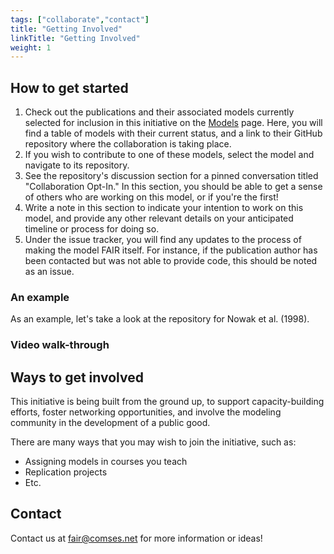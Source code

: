 ```yaml
---
tags: ["collaborate","contact"]
title: "Getting Involved"
linkTitle: "Getting Involved"
weight: 1
---
```


## How to get started

1. Check out the publications and their associated models currently selected for inclusion in this initiative on the [Models](/docs/models/) page. Here, you will find a table of models with their current status, and a link to their GitHub repository where the collaboration is taking place.
2. If you wish to contribute to one of these models, select the model and navigate to its repository.
3. See the repository's discussion section for a pinned conversation titled "Collaboration Opt-In." In this section, you should be able to get a sense of others who are working on this model, or if you're the first!
4. Write a note in this section to indicate your intention to work on this model, and provide any other relevant details on your anticipated timeline or process for doing so.
5. Under the issue tracker, you will find any updates to the process of making the model FAIR itself. For instance, if the publication author has been contacted but was not able to provide code, this should be noted as an issue.

### An example

As an example, let's take a look at the repository for Nowak et al. (1998).  

### Video walk-through

## Ways to get involved
This initiative is being built from the ground up, to support capacity-building efforts, foster networking opportunities, and involve the modeling community in the development of a public good.

There are many ways that you may wish to join the initiative, such as:
* Assigning models in courses you teach
* Replication projects
* Etc.

## Contact
Contact us at fair@comses.net for more information or ideas!
